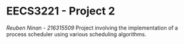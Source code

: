 # EECS3221 - Project 2
*Reuben Ninan - 216315509*
Project involving the implementation of a process scheduler using various scheduling algorithms.